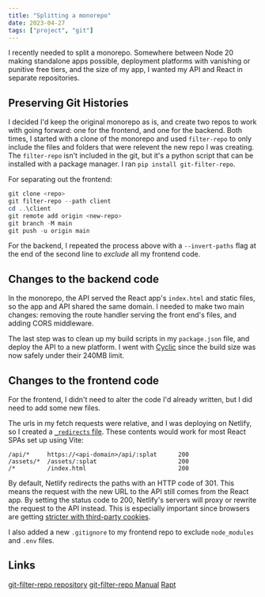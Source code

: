 ```yaml
---
title: "Splitting a monorepo"
date: 2023-04-27
tags: ["project", "git"]
---
```

I recently needed to split a monorepo. Somewhere between Node 20 making standalone apps possible, deployment platforms with vanishing or punitive free tiers, and the size of my app, I wanted my API and React in separate repositories. 

## Preserving Git Histories
I decided I'd keep the original monorepo as is, and create two repos to work with going forward: one for the frontend, and one for the backend. Both times, I started with a clone of the monorepo and used `filter-repo` to only include the files and folders that were relevent the new repo I was creating. The `filter-repo` isn't included in the git, but it's a python script that can be installed with a package manager. I ran `pip install git-filter-repo`. 

For separating out the frontend:
```powershell
git clone <repo>
git filter-repo --path client
cd ..\client
git remote add origin <new-repo>
git branch -M main
git push -u origin main
```
For the backend, I repeated the process above with a `--invert-paths` flag at the end of the second line to *exclude* all my frontend code. 

## Changes to the backend code
In the monorepo, the API served the React app's `index.html` and static files, so the app and API shared the same domain. I needed to make two main changes:  removing the route handler serving the front end's files, and adding CORS middleware. 

The last step was to clean up my build scripts in my `package.json` file, and deploy the API to a new platform. I went with [Cyclic](https://cyclic.sh) since the build size was now safely under their 240MB limit.

## Changes to the frontend code
For the frontend, I didn't need to alter the code I'd already written, but I did need to add some new files. 

The urls in my fetch requests were relative, and I was deploying on Netlify, so I created a [`_redirects` file](https://docs.netlify.com/routing/redirects/rewrites-proxies/). These contents would work for most React SPAs set up using Vite:
```
/api/*     https://<api-domain>/api/:splat      200
/assets/*  /assets/:splat                       200
/*         /index.html                          200
```

By default, Netlify redirects the paths with an HTTP code of 301. This means the request with the new URL to the API still comes from the React app. By setting the status code to 200, Netlify's servers will proxy or rewrite the request to the API instead. This is especially important since browsers are getting [stricter with third-party cookies](https://www.cookiestatus.com).

I also added a new `.gitignore` to my frontend repo to exclude `node_modules` and `.env` files.

## Links
[git-filter-repo repository](https://github.com/newren/git-filter-repo/)
[git-filter-repo Manual](https://htmlpreview.github.io/?https://github.com/newren/git-filter-repo/blob/docs/html/git-filter-repo.html) 
[Rapt](https://rapt-app.netlify.app)